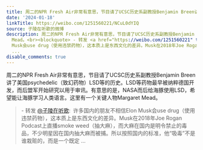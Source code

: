 ```yaml
---
title: 周二的NPR Fresh Air非常有意思，节目请了UCSC历史系副教授Benjamin Breen讲了美国psychedelic（致幻药物）LSD等的历史。LSD等药物最早被纳粹德国开发，而后盟军...
date: '2024-01-18'
linkTitle: https://weibo.com/1251560221/NCuL0dYIQ
source: 子陵在听歌的微博
description: 周二的NPR Fresh Air非常有意思，节目请了UCSC历史系副教授Benjamin Breen讲了美国psychedelic（致幻药物）LSD等的历史。LSD等药物最早被纳粹德国开发，而后盟军开始研究以用于审讯。有意思的是，NASA而后给海豚使用LSD，希望能让海豚学习人类语言。这里有一个关键人物Margaret
  Mead。<br><blockquote> - 转发 <a href="https://weibo.com/1251560221" target="_blank">@子陵在听歌</a>: 许多国内的朋友不相信Elon
  Musk会use drug（使用违禁药物），这本质上是东西文化的差异。Musk在2018年Joe Rogan Podcast上直播smoke weed（抽大麻），而大麻在国内是明令禁止的毒品，不少明星因在国内抽大麻而被捕。所以按照国内的标准，他“吸毒”不是谁栽赃的，而是一个既定
  ...
disable_comments: true
---
```

周二的NPR Fresh Air非常有意思，节目请了UCSC历史系副教授Benjamin Breen讲了美国psychedelic（致幻药物）LSD等的历史。LSD等药物最早被纳粹德国开发，而后盟军开始研究以用于审讯。有意思的是，NASA而后给海豚使用LSD，希望能让海豚学习人类语言。这里有一个关键人物Margaret Mead。<br><blockquote> - 转发 <a href="https://weibo.com/1251560221" target="_blank">@子陵在听歌</a>: 许多国内的朋友不相信Elon Musk会use drug（使用违禁药物），这本质上是东西文化的差异。Musk在2018年Joe Rogan Podcast上直播smoke weed（抽大麻），而大麻在国内是明令禁止的毒品，不少明星因在国内抽大麻而被捕。所以按照国内的标准，他“吸毒”不是谁栽赃的，而是一个既定 ...